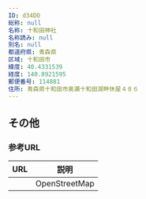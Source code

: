 ```yaml
---
ID: d34DO
総称: null
名称: 十和田神社
名称読み: null
別名: null
都道府県: 青森県
区域: 十和田市
緯度: 40.4331539
経度: 140.8921595
郵便番号: 114881
住所: 青森県十和田市奥瀬十和田湖畔休屋４８６
---
```


## その他

### 参考URL

| URL | 説明          |
| --- | ------------- |
|     | OpenStreetMap |
